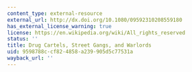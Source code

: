 ```yaml
---
content_type: external-resource
external_url: http://dx.doi.org/10.1080/09592310208559180
has_external_license_warning: true
license: https://en.wikipedia.org/wiki/All_rights_reserved
status: ''
title: Drug Cartels, Street Gangs, and Warlords
uid: 9598788c-cf82-4858-a239-905d5c77531a
wayback_url: ''
---
```

